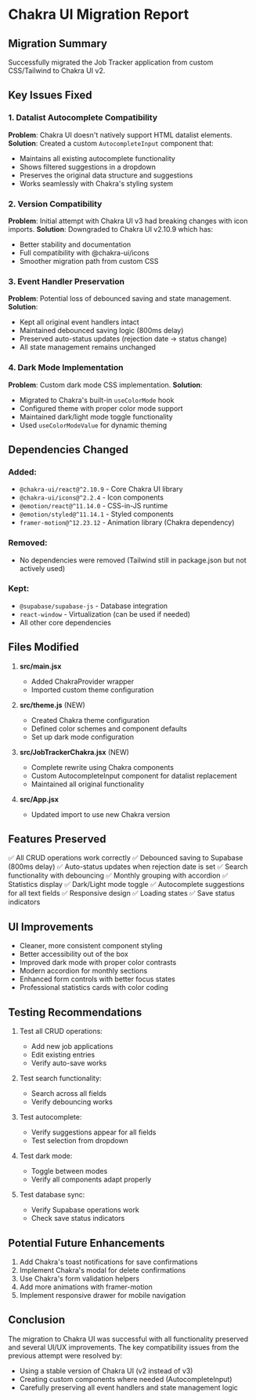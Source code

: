 # Chakra UI Migration Report

## Migration Summary
Successfully migrated the Job Tracker application from custom CSS/Tailwind to Chakra UI v2.

## Key Issues Fixed

### 1. **Datalist Autocomplete Compatibility**
**Problem**: Chakra UI doesn't natively support HTML datalist elements.
**Solution**: Created a custom `AutocompleteInput` component that:
- Maintains all existing autocomplete functionality
- Shows filtered suggestions in a dropdown
- Preserves the original data structure and suggestions
- Works seamlessly with Chakra's styling system

### 2. **Version Compatibility**
**Problem**: Initial attempt with Chakra UI v3 had breaking changes with icon imports.
**Solution**: Downgraded to Chakra UI v2.10.9 which has:
- Better stability and documentation
- Full compatibility with @chakra-ui/icons
- Smoother migration path from custom CSS

### 3. **Event Handler Preservation**
**Problem**: Potential loss of debounced saving and state management.
**Solution**: 
- Kept all original event handlers intact
- Maintained debounced saving logic (800ms delay)
- Preserved auto-status updates (rejection date → status change)
- All state management remains unchanged

### 4. **Dark Mode Implementation**
**Problem**: Custom dark mode CSS implementation.
**Solution**: 
- Migrated to Chakra's built-in `useColorMode` hook
- Configured theme with proper color mode support
- Maintained dark/light mode toggle functionality
- Used `useColorModeValue` for dynamic theming

## Dependencies Changed

### Added:
- `@chakra-ui/react@^2.10.9` - Core Chakra UI library
- `@chakra-ui/icons@^2.2.4` - Icon components
- `@emotion/react@^11.14.0` - CSS-in-JS runtime
- `@emotion/styled@^11.14.1` - Styled components
- `framer-motion@^12.23.12` - Animation library (Chakra dependency)

### Removed:
- No dependencies were removed (Tailwind still in package.json but not actively used)

### Kept:
- `@supabase/supabase-js` - Database integration
- `react-window` - Virtualization (can be used if needed)
- All other core dependencies

## Files Modified

1. **src/main.jsx**
   - Added ChakraProvider wrapper
   - Imported custom theme configuration

2. **src/theme.js** (NEW)
   - Created Chakra theme configuration
   - Defined color schemes and component defaults
   - Set up dark mode configuration

3. **src/JobTrackerChakra.jsx** (NEW)
   - Complete rewrite using Chakra components
   - Custom AutocompleteInput component for datalist replacement
   - Maintained all original functionality

4. **src/App.jsx**
   - Updated import to use new Chakra version

## Features Preserved

✅ All CRUD operations work correctly
✅ Debounced saving to Supabase (800ms delay)
✅ Auto-status updates when rejection date is set
✅ Search functionality with debouncing
✅ Monthly grouping with accordion
✅ Statistics display
✅ Dark/Light mode toggle
✅ Autocomplete suggestions for all text fields
✅ Responsive design
✅ Loading states
✅ Save status indicators

## UI Improvements

- Cleaner, more consistent component styling
- Better accessibility out of the box
- Improved dark mode with proper color contrasts
- Modern accordion for monthly sections
- Enhanced form controls with better focus states
- Professional statistics cards with color coding

## Testing Recommendations

1. Test all CRUD operations:
   - Add new job applications
   - Edit existing entries
   - Verify auto-save works

2. Test search functionality:
   - Search across all fields
   - Verify debouncing works

3. Test autocomplete:
   - Verify suggestions appear for all fields
   - Test selection from dropdown

4. Test dark mode:
   - Toggle between modes
   - Verify all components adapt properly

5. Test database sync:
   - Verify Supabase operations work
   - Check save status indicators

## Potential Future Enhancements

1. Add Chakra's toast notifications for save confirmations
2. Implement Chakra's modal for delete confirmations
3. Use Chakra's form validation helpers
4. Add more animations with framer-motion
5. Implement responsive drawer for mobile navigation

## Conclusion

The migration to Chakra UI was successful with all functionality preserved and several UI/UX improvements. The key compatibility issues from the previous attempt were resolved by:
- Using a stable version of Chakra UI (v2 instead of v3)
- Creating custom components where needed (AutocompleteInput)
- Carefully preserving all event handlers and state management logic